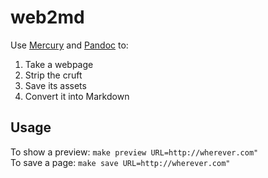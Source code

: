 # web2md

Use [Mercury][mercury] and [Pandoc][pandoc] to:

1. Take a webpage
2. Strip the cruft
3. Save its assets
4. Convert it into Markdown


## Usage

To show a preview: `make preview URL=http://wherever.com"`  
To save a page: `make save URL=http://wherever.com"`



[mercury]: https://mercury.postlight.com/web-parser/
[pandoc]: https://pandoc.org/
